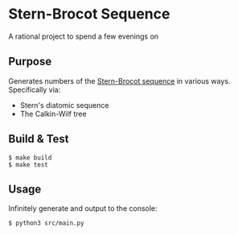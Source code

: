 # Stern-Brocot Sequence
A rational project to spend a few evenings on

## Purpose
Generates numbers of the [Stern-Brocot sequence](https://en.wikipedia.org/wiki/Stern%E2%80%93Brocot_tree) in various ways. Specifically via:

* Stern's diatomic sequence
* The Calkin-Wilf tree

## Build & Test
```
$ make build
$ make test
```

## Usage
Infinitely generate and output to the console:
```
$ python3 src/main.py
```
